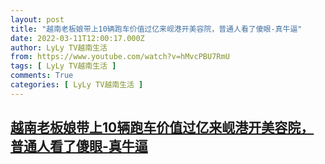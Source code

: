 ```yaml
---
layout: post
title: "越南老板娘带上10辆跑车价值过亿来岘港开美容院，普通人看了傻眼-真牛逼"
date: 2022-03-11T12:00:17.000Z
author: LyLy TV越南生活
from: https://www.youtube.com/watch?v=hMvcPBU7RmU
tags: [ LyLy TV越南生活 ]
comments: True
categories: [ LyLy TV越南生活 ]
---
```

<!--1647000017000-->
[越南老板娘带上10辆跑车价值过亿来岘港开美容院，普通人看了傻眼-真牛逼](https://www.youtube.com/watch?v=hMvcPBU7RmU)
------

<div>

</div>
